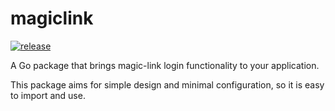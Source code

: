 # magiclink

[![release](https://github.com/thisdougb/magiclink/actions/workflows/release.yaml/badge.svg)](https://github.com/thisdougb/magiclink/actions/workflows/release.yaml)

A Go package that brings magic-link login functionality to your application.

This package aims for simple design and minimal configuration, so it is easy to import and use.
